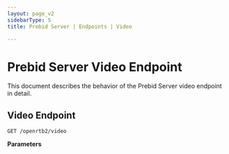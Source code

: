 ```yaml
---
layout: page_v2
sidebarType: 5
title: Prebid Server | Endpoints | Video

---
```


# Prebid Server Video Endpoint

This document describes the behavior of the Prebid Server video endpoint in detail.

## Video Endpoint

 `GET /openrtb2/video`

 **Parameters**